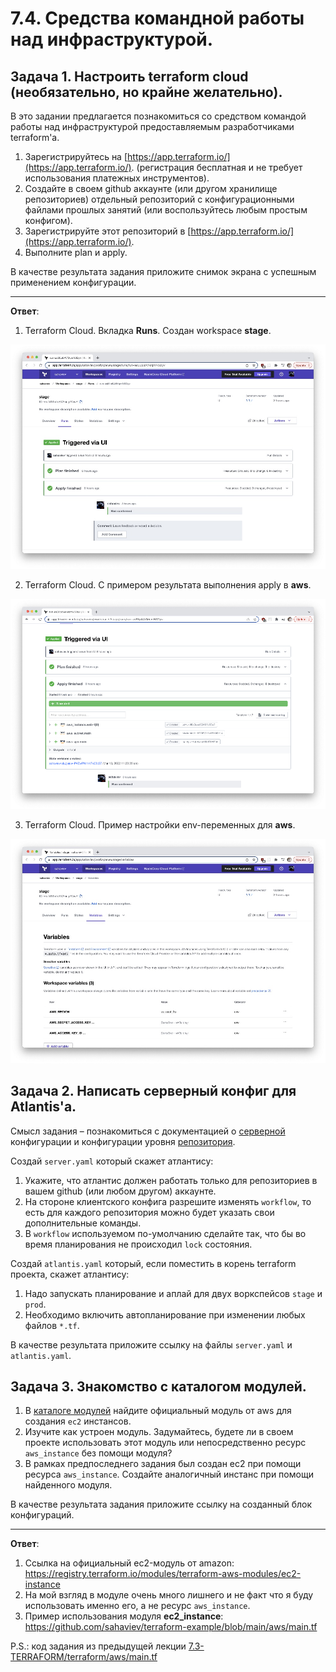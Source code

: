 # 7.4. Средства командной работы над инфраструктурой.

## Задача 1. Настроить terraform cloud (необязательно, но крайне желательно).

В это задании предлагается познакомиться со средством командой работы над инфраструктурой предоставляемым
разработчиками terraform'а. 

1. Зарегистрируйтесь на [https://app.terraform.io/](https://app.terraform.io/).
(регистрация бесплатная и не требует использования платежных инструментов).
1. Создайте в своем github аккаунте (или другом хранилище репозиториев) отдельный репозиторий с
 конфигурационными файлами прошлых занятий (или воспользуйтесь любым простым конфигом).
1. Зарегистрируйте этот репозиторий в [https://app.terraform.io/](https://app.terraform.io/).
1. Выполните plan и apply. 

В качестве результата задания приложите снимок экрана с успешным применением конфигурации.

---
**Ответ**:

1. Terraform Cloud. Вкладка **Runs**. Создан workspace **stage**.

![terraform cloud runs tab](assets/terraform-cloud-runs-tab.jpg)

2. Terraform Cloud. С примером результата выполнения apply в **aws**.

![terraform cloud runs apply](assets/terraform-cloud-runs-apply.jpg)

3. Terraform Cloud. Пример настройки env-переменных для **aws**.

![terraform cloud variables setting](assets/terraform-cloud-variables-setting.jpg)

## Задача 2. Написать серверный конфиг для Atlantis'a. 

Смысл задания – познакомиться с документацией 
о [серверной](https://www.runatlantis.io/docs/server-side-repo-config.html) конфигурации и конфигурации уровня 
 [репозитория](https://www.runatlantis.io/docs/repo-level-atlantis-yaml.html).

Создай `server.yaml` который скажет атлантису:
1. Укажите, что атлантис должен работать только для репозиториев в вашем github (или любом другом) аккаунте.
1. На стороне клиентского конфига разрешите изменять `workflow`, то есть для каждого репозитория можно 
будет указать свои дополнительные команды. 
1. В `workflow` используемом по-умолчанию сделайте так, что бы во время планирования не происходил `lock` состояния.

Создай `atlantis.yaml` который, если поместить в корень terraform проекта, скажет атлантису:
1. Надо запускать планирование и аплай для двух воркспейсов `stage` и `prod`.
1. Необходимо включить автопланирование при изменении любых файлов `*.tf`.

В качестве результата приложите ссылку на файлы `server.yaml` и `atlantis.yaml`.

## Задача 3. Знакомство с каталогом модулей.

1. В [каталоге модулей](https://registry.terraform.io/browse/modules) найдите официальный модуль от aws для создания
`ec2` инстансов. 
2. Изучите как устроен модуль. Задумайтесь, будете ли в своем проекте использовать этот модуль или непосредственно 
ресурс `aws_instance` без помощи модуля?
3. В рамках предпоследнего задания был создан ec2 при помощи ресурса `aws_instance`. 
Создайте аналогичный инстанс при помощи найденного модуля.   

В качестве результата задания приложите ссылку на созданный блок конфигураций. 

---
**Ответ**:

1. Ссылка на официальный ec2-модуль от amazon: https://registry.terraform.io/modules/terraform-aws-modules/ec2-instance
2. На мой взгляд в модуле очень много лишнего и не факт что я буду использовать именно его, а не ресурс `aws_instance`.
3. Пример использования модуля **ec2_instance**: https://github.com/sahaviev/terraform-example/blob/main/aws/main.tf

P.S.: код задания из предыдущей лекции [7.3-TERRAFORM/terraform/aws/main.tf](https://github.com/sahaviev/netology-devops/blob/master/2-virt-homeworks/7.3-TERRAFORM/terraform/aws/main.tf)

